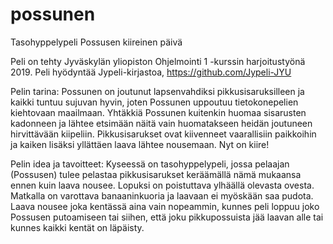 # possunen
Tasohyppelypeli Possusen kiireinen päivä

Peli on tehty Jyväskylän yliopiston Ohjelmointi 1 -kurssin harjoitustyönä 2019.
Peli hyödyntää Jypeli-kirjastoa, https://github.com/Jypeli-JYU

Pelin tarina:
Possunen on joutunut lapsenvahdiksi pikkusisaruksilleen ja kaikki tuntuu sujuvan hyvin, joten Possunen uppoutuu tietokonepelien kiehtovaan maailmaan. 
Yhtäkkiä Possunen kuitenkin huomaa sisarusten kadonneen ja lähtee etsimään näitä vain huomatakseen heidän joutuneen hirvittävään kiipeliin. 
Pikkusisarukset ovat kiivenneet vaarallisiin paikkoihin ja kaiken lisäksi yllättäen laava lähtee nousemaan. Nyt on kiire!

Pelin idea ja tavoitteet:
Kyseessä on tasohyppelypeli, jossa pelaajan (Possusen) tulee pelastaa pikkusisarukset keräämällä nämä mukaansa ennen kuin laava nousee. 
Lopuksi on poistuttava ylhäällä olevasta ovesta. Matkalla on varottava banaaninkuoria ja laavaan ei myöskään saa pudota. 
Laava nousee joka kentässä aina vain nopeammin, kunnes peli loppuu joko Possusen putoamiseen tai siihen, 
että joku pikkupossuista jää laavan alle tai kunnes kaikki kentät on läpäisty.
